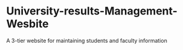 # University-results-Management-Wesbite
A 3-tier website for  maintaining students and faculty information
